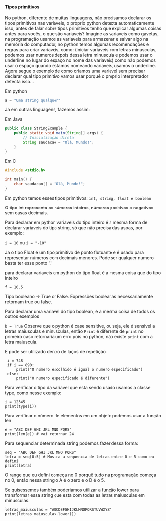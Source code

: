 <h4>Tipos primitivos</h4>

No python, diferente de muitas linguagens, não precisamos declarar os tipos primitivos nas variaveis, o proprio python detecta automaticamente isso, antes de falar sobre tipos primitivos tenho que explicar algumas coisas antes para vocês, o que são variaveis? Imagine as variaveis como gavetas, na programação usamos as variaveis para armazenar e salvar algo na memória do computador, no python temos algumas recomendações e regras para criar variaveis, como: (iniciar variaveis com letras minusculas, podemos usar numeros depois dessa letra minuscula e podemos usar o underline no lugar do espaço no nome das variaveis) como não podemos usar o espaço quando estamos nomeando variaveis, usamos o underline. Agora segue o exemplo de como criamos uma variavel sem precisar declarar qual tipo primitivo vamos usar porquê o proprio interpretador detecta isso...

Em python

``` Python
a = "Uma string qualquer"
```

Ja em outras linguagens, fazemos assim: 

Em Java 

``` Java
public class StringExample {
    public static void main(String[] args) {
        // Inicialização direta
        String saudacao = "Olá, Mundo!";
    }
}
```

Em C

``` C
#include <stdio.h>

int main() {
    char saudacao[] = "Olá, Mundo!";
}
```

Em python temos esses tipos primitivos: ```int, string, float e boolean```

O tipo int representa os números inteiros, números positivos e negativos sem casas decimais.

Para declarar em python variaveis do tipo inteiro é a mesma forma de declarar variaveis do tipo string, só que não precisa das aspas, por exemplo:

```i = 10``` ou ```i = "-10"```

Ja o tipo Float é um tipo primitivo de ponto flutuante e é usado para representar números com decimais menores. Pode ser qualquer numero basta ter esse ponto '.'

para declarar variaveis em python do tipo float é a mesma coisa que do tipo inteiro

```f = 10.5```

Tipo booleano -> True or False. Expressões booleanas necessariamente retornam true ou false. 

Para declarar uma variavel do tipo boolean, é a mesma coisa de todos os outros exemplos

```b = True``` Observe que o python é case sensitive, ou seja, ele é sensivel a letras maiusculas e minusculas, então ```Print``` é diferente de ```print``` no primeiro caso retornaria um erro pois no python, não existe ```print``` com a letra maiuscula.

E pode ser utilizado dentro de laços de repetição

```
 i = 748
 if i == 890:
     print("O número escolhido é igual o numero especificado")
 else:
     print("O numero especificado é diferente")
```

Para verificar o tipo da variavel que esta sendo usado usamos a classe type, como nesse exemplo:

```
i = 12345
print(type(i))
```

Para verificar o número de elementos em um objeto podemos usar a função len

```
e = "ABC DEF GHI JKL MNO PQRS"
print(len(e)) # vai retornar 24
```

Para sequenciar determinada string podemos fazer dessa forma:

```
seq = "ABC DEF GHI JKL MNO PQRS"
letra = seq[0:5] # Mostra a sequencia de letras entre 0 e 5 como eu defini
print(letra)
```

O range que eu defini começa no 0 porquê tudo na programação começa no 0, então nessa string o A é o zero e o D é o 5.

Se quisessemos também poderiamos utilizar a função lower para transformar essa string que esta com todas as letras maiusculas em minusculas.

```
letras_maiusculas = "ABCDEFGHIJKLMNOPQRSTUVWXYZ"
print(letras_maiusculas.lower())
```

